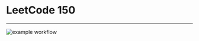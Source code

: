 # LeetCode 150

---

![example workflow](https://github.com/MrHuxu/leetcode150/actions/workflows/test-solutions.yaml/badge.svg)
